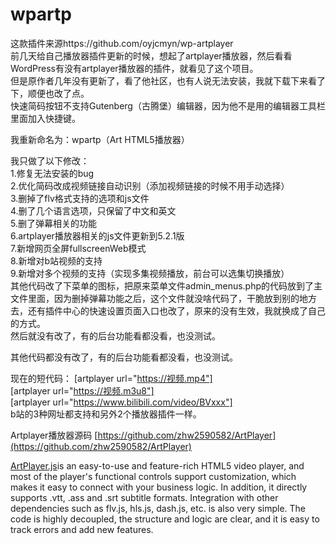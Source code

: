 # wpartp

这款插件来源https://github.com/oyjcmyn/wp-artplayer  
前几天给自己播放器插件更新的时候，想起了artplayer播放器，然后看看WordPress有没有artplayer播放器的插件，就看见了这个项目。  
但是原作者几年没有更新了，看了他社区，也有人说无法安装，我就下载下来看了下，顺便也改了点。  
快速简码按钮不支持Gutenberg（古腾堡）编辑器，因为他不是用的编辑器工具栏里面加入快捷键。  


我重新命名为：wpartp（Art HTML5播放器）  

我只做了以下修改：  
1.修复无法安装的bug  
2.优化简码改成视频链接自动识别（添加视频链接的时候不用手动选择）  
3.删掉了flv格式支持的选项和js文件  
4.删了几个语言选项，只保留了中文和英文  
5.删了弹幕相关的功能  
6.artplayer播放器相关的js文件更新到5.2.1版  
7.新增网页全屏fullscreenWeb模式  
8.新增对b站视频的支持  
9.新增对多个视频的支持（实现多集视频播放，前台可以选集切换播放）  
其他代码改了下菜单的图标，把原来菜单文件admin_menus.php的代码放到了主文件里面，因为删掉弹幕功能之后，这个文件就没啥代码了，干脆放到别的地方去，还有插件中心的快速设置页面入口也改了，原来的没有生效，我就换成了自己的方式。  
然后就没有改了，有的后台功能看都没看，也没测试。  



其他代码都没有改了，有的后台功能看都没看，也没测试。  

现在的短代码： 
[artplayer url="https://视频.mp4"]  
[artplayer url="https://视频.m3u8"]  
[artplayer url="https://www.bilibili.com/video/BVxxx"]  
b站的3种网址都支持和另外2个播放器插件一样。

Artplayer播放器源码 [https://github.com/zhw2590582/ArtPlayer](https://github.com/zhw2590582/ArtPlayer)

[ArtPlayer.js](https://artplayer.org/)is an easy-to-use and feature-rich HTML5 video player, and most of the player's functional controls support customization, which makes it easy to connect with your business logic. In addition, it directly supports .vtt, .ass and .srt subtitle formats. Integration with other dependencies such as flv.js, hls.js, dash.js, etc. is also very simple. The code is highly decoupled, the structure and logic are clear, and it is easy to track errors and add new features.
